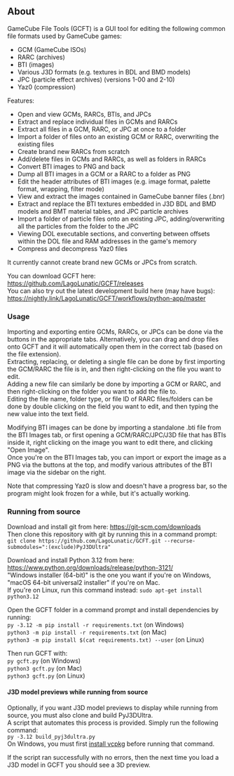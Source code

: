 
## About

GameCube File Tools (GCFT) is a GUI tool for editing the following common file formats used by GameCube games:
* GCM (GameCube ISOs)
* RARC (archives)
* BTI (images)
* Various J3D formats (e.g. textures in BDL and BMD models)
* JPC (particle effect archives) (versions 1-00 and 2-10)
* Yaz0 (compression)

Features:
* Open and view GCMs, RARCs, BTIs, and JPCs
* Extract and replace individual files in GCMs and RARCs
* Extract all files in a GCM, RARC, or JPC at once to a folder
* Import a folder of files onto an existing GCM or RARC, overwriting the existing files
* Create brand new RARCs from scratch
* Add/delete files in GCMs and RARCs, as well as folders in RARCs
* Convert BTI images to PNG and back
* Dump all BTI images in a GCM or a RARC to a folder as PNG
* Edit the header attributes of BTI images (e.g. image format, palette format, wrapping, filter mode)
* View and extract the images contained in GameCube banner files (.bnr)
* Extract and replace the BTI textures embedded in J3D BDL and BMD models and BMT material tables, and JPC particle archives
* Import a folder of particle files onto an existing JPC, adding/overwriting all the particles from the folder to the JPC
* Viewing DOL executable sections, and converting between offsets within the DOL file and RAM addresses in the game's memory
* Compress and decompress Yaz0 files

It currently cannot create brand new GCMs or JPCs from scratch.  

You can download GCFT here: https://github.com/LagoLunatic/GCFT/releases  
You can also try out the latest development build here (may have bugs): https://nightly.link/LagoLunatic/GCFT/workflows/python-app/master  

### Usage

Importing and exporting entire GCMs, RARCs, or JPCs can be done via the buttons in the appropriate tabs. Alternatively, you can drag and drop files onto GCFT and it will automatically open them in the correct tab (based on the file extension).  
Extracting, replacing, or deleting a single file can be done by first importing the GCM/RARC the file is in, and then right-clicking on the file you want to edit.  
Adding a new file can similarly be done by importing a GCM or RARC, and then right-clicking on the folder you want to add the file to.  
Editing the file name, folder type, or file ID of RARC files/folders can be done by double clicking on the field you want to edit, and then typing the new value into the text field.

Modifying BTI images can be done by importing a standalone .bti file from the BTI Images tab, or first opening a GCM/RARC/JPC/J3D file that has BTIs inside it, right clicking on the image you want to edit there, and clicking "Open Image".  
Once you're on the BTI Images tab, you can import or export the image as a PNG via the buttons at the top, and modify various attributes of the BTI image via the sidebar on the right.  

Note that compressing Yaz0 is slow and doesn't have a progress bar, so the program might look frozen for a while, but it's actually working.  

### Running from source

Download and install git from here: https://git-scm.com/downloads  
Then clone this repository with git by running this in a command prompt:  
`git clone https://github.com/LagoLunatic/GCFT.git --recurse-submodules=":(exclude)PyJ3DUltra"`  

Download and install Python 3.12 from here: https://www.python.org/downloads/release/python-3121/  
"Windows installer (64-bit)" is the one you want if you're on Windows, "macOS 64-bit universal2 installer" if you're on Mac.  
If you're on Linux, run this command instead: `sudo apt-get install python3.12`  

Open the GCFT folder in a command prompt and install dependencies by running:  
`py -3.12 -m pip install -r requirements.txt` (on Windows)  
`python3 -m pip install -r requirements.txt` (on Mac)  
`python3 -m pip install $(cat requirements.txt) --user` (on Linux)  

Then run GCFT with:  
`py gcft.py` (on Windows)  
`python3 gcft.py` (on Mac)  
`python3 gcft.py` (on Linux)  

#### J3D model previews while running from source

Optionally, if you want J3D model previews to display while running from source, you must also clone and build PyJ3DUltra.  
A script that automates this process is provided. Simply run the following command:  
`py -3.12 build_pyj3dultra.py`  
On Windows, you must first [install vcpkg](https://vcpkg.io/en/getting-started) before running that command.  

If the script ran successfully with no errors, then the next time you load a J3D model in GCFT you should see a 3D preview.

